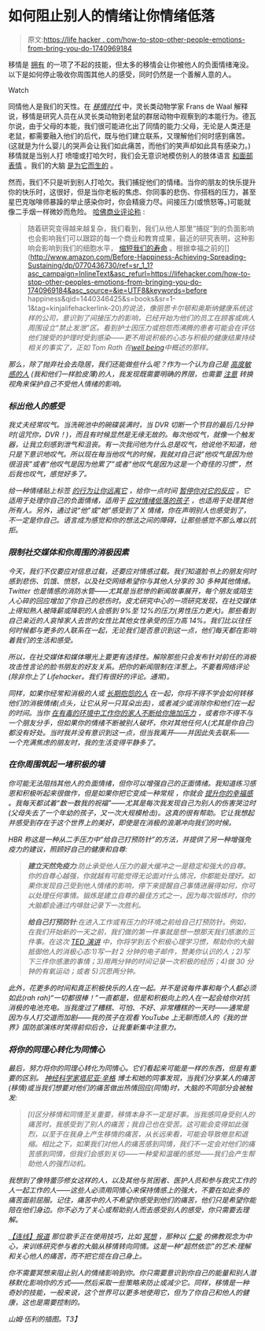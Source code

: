 # 如何阻止别人的情绪让你情绪低落

> 原文:[https://life hacker . com/how-to-stop-other-people-emotions-from-bring-you-do-1740969184](https://lifehacker.com/how-to-stop-other-peoples-emotions-from-bringing-you-do-1740969184)

移情是 [拥有](https://lifehacker.com/why-empathy-is-your-most-important-skill-and-how-to-pr-1505011685) 的一项了不起的技能，但太多的移情会让你被他人的负面情绪淹没。以下是如何停止吸收你周围其他人的感受，同时仍然是一个善解人意的人。

Watch

同情他人是我们的天性。在 [*移情时代*](http://www.amazon.com/The-Age-Empathy-Natures-Lessons/dp/0307407772?asc_campaign=InlineText&asc_refurl=https://lifehacker.com/how-to-stop-other-peoples-emotions-from-bringing-you-do-1740969184&asc_source=&tag=kinjalifehackerlink-20) 中，灵长类动物学家 Frans de Waal 解释说，移情是研究人员在从灵长类动物到老鼠的群居动物中观察到的本能行为。德瓦尔说，由于父母的本能，我们很可能进化出了同情的能力:父母，无论是人类还是老鼠，都需要融入他们的后代，既与他们建立联系，又理解他们何时感到痛苦。(这就是为什么婴儿的哭声会让我们如此痛苦，而他们的笑声却如此具有感染力。)移情就是当别人打 喷嚏或打哈欠时，我们会无意识地模仿别人的肢体语言 [和面部表情](http://link.springer.com/article/10.1023%2FA%3A1023608506243) 。我们的大脑 [是为它而生的](http://www.apa.org/monitor/oct05/mirror.aspx) 。

然而，我们不只是听到别人打哈欠。我们捕捉他们的情绪。当你的朋友的快乐提升你的快乐时，这很好，但是当你老板的焦虑、你同事的悲伤、你搭档的压力，甚至星巴克咖啡师暴躁的举止感染你时，你会精疲力尽。间接压力(或愤怒等。)可能就像二手烟一样微妙而危险。 [哈佛商业评论称](https://hbr.org/2015/09/make-yourself-immune-to-secondhand-stress) :

> 随着研究变得越来越复杂，我们看到，我们从他人那里“捕捉”到的负面影响也会影响我们可以跟踪的每一个商业和教育成果，最近的研究表明，这种影响会影响到我们的细胞水平， [缩短我们的寿命](http://www.pnas.org/content/101/49/17312.long) 。根据幸福之前的[](http://www.amazon.com/Before-Happiness-Achieving-Spreading-Sustaining/dp/0770436730/ref=sr_1_1?asc_campaign=InlineText&asc_refurl=https://lifehacker.com/how-to-stop-other-peoples-emotions-from-bringing-you-do-1740969184&asc_source=&ie=UTF8&keywords=before happiness&qid=1440346425&s=books&sr=1-1&tag=kinjalifehackerlink-20)*的说法，像丽思卡尔顿和奥斯纳健康系统这样的公司，意识到了间接压力的影响，已经开始为他们的员工在顾客或病人周围设立“禁止发泄”区。看到护士因压力或抱怨而沸腾的患者可能会在评估他们接受的护理时受到感染——更不用说积极的心态与积极的健康结果持续相关的事实了，正如 Tom Rath 在[*well being*](http://www.amazon.com/Wellbeing-The-Five-Essential-Elements/dp/1595620400?asc_campaign=InlineText&asc_refurl=https://lifehacker.com/how-to-stop-other-peoples-emotions-from-bringing-you-do-1740969184&asc_source=&tag=kinjalifehackerlink-20)中概述的那样。*

*那么，除了抛弃社会去隐居，我们还能做些什么呢？作为一个认为自己是 [高度敏感的人](http://lifehacker.com/find-out-if-youre-a-highly-sensitive-person-with-this-1497152169) (我和他们一样脸皮薄)的人，我发现既需要明确的界限，也需要 [注意](http://lifehacker.com/what-is-mindfulness-and-why-is-everyone-talking-abo-1502693174) 转换视角来保护自己不受他人情绪的影响。*

### *标出他人的感受*

*我丈夫经常叹气。当洗碗池中的碗碟装满时，当 DVR 切断一个节目的最后几分钟时(诅咒你，DVR！)，而且有时候显然是无缘无故的。每次他叹气，就像一个触发器，让我立刻感到泄气和沮丧。有一次我问他为什么总是叹气，他说他不知道，他只是下意识地叹气。所以现在每当他叹气的时候，我就对自己说“他叹气是因为他很沮丧”或者“他叹气是因为他累了”或者“他叹气是因为这是一个奇怪的习惯”，然后我也叹气，感觉好多了。*

*给一种情绪贴上标签 [的行为让你远离它](http://lifehacker.com/calm-yourself-by-labeling-negative-feelings-5991392) ，给你一点时间 [暂停你对它的反应](http://lifehacker.com/label-your-emotions-to-better-wrangle-them-in-your-head-1705188053) 。它适用于处理你自己的负面情绪，适用于 [应对情绪低落的孩子](http://lifehacker.com/how-to-respond-to-your-childs-emotional-meltdown-and-he-1706055407) ，也适用于处理其他所有人。另外，通过说“他”或“她”感受到了 X 情绪，你在声明别人也感受到了，不一定是你自己。语言成为感觉和你的想法之间的障碍，让那些感觉不那么难以抗拒。*

### *限制社交媒体和你周围的消极因素*

*今天，我们不仅要应对信息过载，还要应对情感过载。我们知道脸书上的朋友何时感到悲伤、饥饿、愤怒，以及社交网络希望你与其他人分享的 30 多种其他情绪。Twitter 也是情感的消防水管——尤其是当悲惨的新闻故事展开，每个朋友或陌生人心碎的回应增加了你自己的悲伤时。皮尤研究中心的一项研究发现，在社交媒体上得知熟人被降薪或降职的人会感到 9%至 12%的压力(男性压力更大)。那些看到自己亲近的人哀悼家人去世的女性比其他女性承受的压力高 14%。我们比以往任何时候都与更多的人联系在一起，无论我们是否意识到这一点，他们每天都在影响着我们的生活和感受。*

*所以，在社交媒体和媒体曝光上要更有选择性。解除那些只会发布针对前任的消极攻击性言论的脸书朋友的好友关系。把你的新闻限制在洋葱上。不要看网络评论(除非你上了 Lifehacker。我们有很好的评论。通常)。*

*同样，如果你经常和消极的人或 [长期抱怨的人](http://lifehacker.com/how-to-deal-with-chronic-complainers-1668185689) 在一起，你将不得不学会如何转移他们的消极情绪(点头，让它从另一只耳朵出去)，或者减少或消除你和他们在一起的时间。当你 [在有毒的环境中工作](http://lifehacker.com/how-to-handle-a-toxic-work-environment-1627385030)[你的家人不断给你施加压力](http://lifehacker.com/how-to-deal-with-family-members-that-stress-you-out-or-5861760) ，或者你不得不与一个朋友分手，但如果你的情绪不断被别人破坏，你对其他任何人(尤其是你自己)都没有好处。当时我并没有意识到这一点，但当我离开——并因此失去联系——一个充满焦虑的朋友时，我的生活变得平静多了。*

### *在你周围筑起一堵积极的墙*

*你可能无法阻挡其他人的负面情绪，但你可以增强自己的正面情绪。我知道练习感恩和积极听起来很做作，但是如果你把它变成一种常规 ，你就会 [提升你的幸福感](http://lifehacker.com/ten-things-you-can-do-to-be-happier-backed-by-science-1065356587) 。我每天都试着“数一数我的祝福”——尤其是每次我发现自己为别人的伤害哭泣时(父母失去了一个年幼的孩子，又一次大规模枪击)。这真的很有帮助。它让我想起并感受到存在于这个世界上的美好，即使是在消极的浪潮冲向我们的时候。*

*HBR 称这是一种从二手压力中“给自己打预防针”的方法，并提供了另一种增强免疫力的建议，照顾好自己的健康和自尊:*

> ***建立天然免疫力**:防止承受他人压力的最大缓冲之一是稳定和强大的自尊。你的自尊心越强，你就越有可能觉得无论面对什么情况，你都能处理好。如果你发现自己受到他人情绪的影响，停下来提醒自己事情进展得如何，你可以处理任何事情。锻炼是建立自尊的最佳方式之一，因为每次锻炼时，你的大脑都会通过内啡肽记录下一次胜利。*
> 
> ***给自己打预防针**:在进入工作或有压力的环境之前给自己打预防针。例如，在我们开始新的一天之前，我们做的第一件事就是想一想那天我们感激的三件事。在这次 [TED 演讲](http://www.ted.com/talks/shawn_achor_the_happy_secret_to_better_work?language=en) 中，你将学到五个积极心理学习惯，帮助你的大脑抵御他人的消极心态:1)写一封 2 分钟的电子邮件，赞美你认识的人；2)写下三件你感激的事情；3)用两分钟的时间记录一次积极的经历；4)做 30 分钟的有氧运动；或者 5)沉思两分钟。*

*此外，花更多的时间和真正积极快乐的人在一起。并不是说每件事和每个人都必须如此(rah rah)“一切都很棒！”一直都是，但是和积极向上的人在一起会给你对抗消极的电池充电。当我度过了糟糕、可怕、不好、非常糟糕的一天时——通常是因为与人打交道而加剧——我的孩子在观看 YouTube 上无聊而烦人的《我的世界》国防部演练时笑得前仰后合，让我重新集中注意力。* 

### *将你的同理心转化为同情心*

*最后，努力将你的同理心转化为同情心。它们看起来可能是一样的东西，但是有重要的区别。 [神经科学家塔尼亚·辛格](https://www.cogneurosociety.org/empathy_pain/) 博士和她的同事发现，当我们分享某人的痛苦(移情)或当我们想要对他们的痛苦做出热情回应(同情)时，大脑的不同部分会被触发:*

> *[I]区分移情和同情至关重要，移情本身不一定是好事。当我感同身受别人的痛苦时，我感受到了别人的痛苦；我自己也在受苦。这可能会变得如此强烈，以至于在我身上产生移情的痛苦，从长远来看，可能会导致倦怠和退缩。相比之下，如果我们对他人的痛苦感到同情，我们不一定会对他们的痛苦感到同情，但我们会感到关切——一种爱和温暖的感觉——我们会产生帮助他人的强烈动机。*

*我想到了像特蕾莎修女这样的人，以及其他与贫困者、医护人员和参与救灾工作的人一起工作的人——这些人必须用同情心来保持情感上的强大，不要在如此多的痛苦面前屈服。记住，痛苦中的人不希望你感受到他们的痛苦，他们只是希望你能陪在他们身边。你不必为了关心或帮助别人而去感受别人的感受，你只需要去理解。*

*[【连线】报道](http://www.wired.co.uk/news/archive/2012-07/12/tania-singer-compassion-burnout) 那位歌手正在使用技巧，比如 [冥想](https://lifehacker.com/what-happens-to-the-brain-when-you-meditate-and-how-it-1202533314) ，那种以 [仁爱](http://www.buddhanet.net/metta_in.htm) 的佛教观念为中心，来训练研究参与者的大脑从移情转向同情。这是一种“超然依恋”的艺术:理解和关心他人的痛苦，而不把它揽在自己身上。*

*你不需要冥想来阻止别人的情绪影响到你。你只需要意识到你自己的能量和别人潜移默化影响你的方式——然后采取一些策略来防止或减少它。同样，移情是一种奇妙的技能，一般来说，这个世界可以更多地使用它，但为了你自己和他人的健康，这也是需要控制的。* 

*山姆·伍利的插图。T3】*